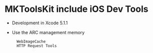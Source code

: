 # MKToolsKit include iOS Dev Tools
- Development in Xcode 5.1.1
- Use the ARC management memory

		WebImageCache
		HTTP Request Tools
